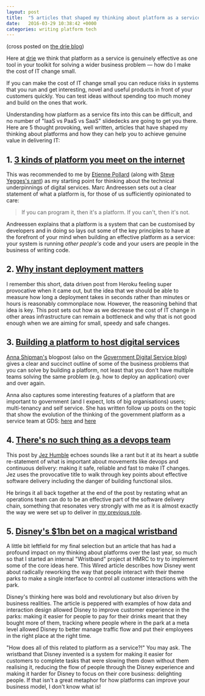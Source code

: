 ```yaml
---
layout: post
title:  "5 articles that shaped my thinking about platform as a service"
date:   2016-03-29 10:38:42 +0000
categories: writing platform tech
---
```


(cross posted on <a href="https://blog.drie.co/5-articles-that-shaped-my-thinking-about-platform-as-a-service-88480dab4ed5">the drie blog</a>)

Here at <a href="http://drie.co">drie</a> we think that platform as a service is genuinely effective as one tool in your toolkit for solving a wider business problem &#8212; how do I make the cost of IT change small.

If you can make the cost of IT change small you can reduce risks in systems that you run and get interesting, novel and useful products in front of your customers quickly. You can test ideas without spending too much money and build on the ones that work.

Understanding how platform as a service fits into this can be difficult, and no number of "IaaS vs PaaS vs SaaS" slidedecks are going to get you there. Here are 5 thought provoking, well written, articles that have shaped my thinking about platforms and how they can help you to achieve genuine value in delivering IT:

## 1. <a href="http://pmarchive.com/three_kinds_of_platforms_you_meet_on_the_internet.html">3 kinds of platform you meet on the internet</a>

This was recommended to me by <a href="https://twitter.com/ejhp">Etienne Pollard</a> (along with <a href="https://plus.google.com/+RipRowan/posts/eVeouesvaVX">Steve Yegges's rant</a>) as my starting point for thinking about the technical underpinnings of digital services. Marc Andreessen sets out a clear statement of what a platform is, for those of us sufficiently opinionated to care:

> If you can program it, then it's a platform. If you can't, then it's not.

Andreessen explains that a platform is a system that can be customised by developers and in doing so lays out some of the key principles to have at the forefront of your mind when building an effective platform as a service: your system is running <i>other people's</i> code and your users are people in the business of writing code.

## 2. <a href="https://blog.heroku.com/archives/2009/2/23/why_instant_deployment_matters">Why instant deployment matters</a>


I remember this short, data driven post from Heroku feeling super provocative when it came out, but the idea that we should be able to measure how long a deployment takes in seconds rather than minutes or hours is reasonably commonplace now. However, the reasoning behind that idea is key. This post sets out how as we decrease the cost of IT change in other areas infrastructure can remain a bottleneck and why that is not good enough when we are aiming for small, speedy and safe changes.

## 3. <a href="http://www.annashipman.co.uk/jfdi/building-a-paas.html">Building a platform to host digital services</a>


<a href="https://twitter.com/annashipman">Anna Shipman's</a> blogpost (also on the <a href="https://gds.blog.gov.uk/2015/09/08/building-a-platform-to-host-digital-services/">Government Digital Service blog</a>) gives a clear and succinct outline of some of the business problems that you can solve by building a platform, not least that you don't have multiple teams solving the same problem (e.g. how to deploy an application) over and over again.

Anna also captures some interesting features of a platform that are important to government (and I expect, lots of big organisations) users; multi-tenancy and self service. She has written follow up posts on the topic that show the evolution of the thinking of the government platform as a service team at GDS: <a href="https://gdstechnology.blog.gov.uk/2015/10/27/looking-at-open-source-paas-technologies/">here</a> and <a href="https://gdstechnology.blog.gov.uk/2015/10/27/looking-at-open-source-paas-technologies/">here</a>

## 4. <a href="http://continuousdelivery.com/2012/10/theres-no-such-thing-as-a-devops-team/#more-827">There's no such thing as a devops team</a>

This post by <a href="https://twitter.com/jezhumble?lang=en-gb">Jez Humble</a> echoes sounds like a rant but it at its heart a subtle re-statement of what is important about movements like devops and continuous delivery: making it safe, reliable and fast to make IT changes. Jez uses the provocative title to walk through key points about effective software delivery including the danger of building functional silos.

He brings it all back together at the end of the post by restating what an operations team can do to be an effective part of the software delivery chain, something that resonates very strongly with me as it is almost exactly the way we were set up to deliver in <a href="https://hmrcdigital.blog.gov.uk/2015/07/30/laying-the-foundations-for-hmrcs-digital-services/">my previous role</a>.

## 5. <a href="http://www.wired.com/2015/03/disney-magicband/">Disney's $1bn bet on a magical wristband</a>

A little bit leftfield for my final selection but an article that has had a profound impact on my thinking about platforms over the last year, so much so that I started an internal "Wristband" project at HMRC to try to implement some of the core ideas here. This Wired article describes how Disney went about radically reworking the way that people interact with their theme parks to make a single interface to control all customer interactions with the park.

Disney's thinking here was bold and revolutionary but also driven by business realities. The article is peppered with examples of how data and interaction design allowed Disney to improve customer experience in the parks:  making it easier for people to pay for their drinks meant that they bought more of them, tracking where people where in the park at a meta level allowed Disney to better manage traffic flow and put their employees in the right place at the right time.

"How does all of this related to platform as a service?!" You may ask. The wristband that Disney invented is a system for making it easier for customers to complete tasks that were slowing them down without them realising it, reducing the flow of people through the Disney experience and making it harder for Disney to focus on their core business: delighting people. If that isn't a great metaphor for how platforms can improve your business model, I don't know what is!
